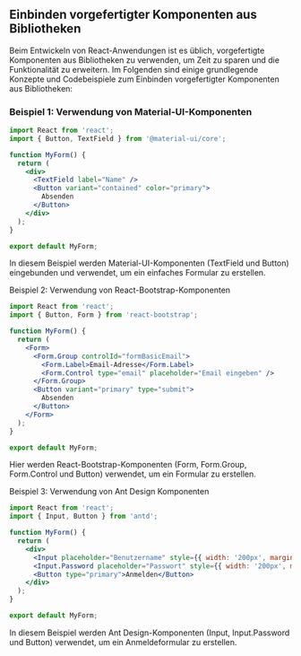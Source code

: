 ## Einbinden vorgefertigter Komponenten aus Bibliotheken

Beim Entwickeln von React-Anwendungen ist es üblich, vorgefertigte Komponenten aus Bibliotheken zu verwenden, um Zeit zu sparen und die Funktionalität zu erweitern. Im Folgenden sind einige grundlegende Konzepte und Codebeispiele zum Einbinden vorgefertigter Komponenten aus Bibliotheken:

### Beispiel 1: Verwendung von Material-UI-Komponenten

```jsx
import React from 'react';
import { Button, TextField } from '@material-ui/core';

function MyForm() {
  return (
    <div>
      <TextField label="Name" />
      <Button variant="contained" color="primary">
        Absenden
      </Button>
    </div>
  );
}

export default MyForm;
```

In diesem Beispiel werden Material-UI-Komponenten (TextField und Button) eingebunden und verwendet, um ein einfaches Formular zu erstellen.

Beispiel 2: Verwendung von React-Bootstrap-Komponenten

```jsx
import React from 'react';
import { Button, Form } from 'react-bootstrap';

function MyForm() {
  return (
    <Form>
      <Form.Group controlId="formBasicEmail">
        <Form.Label>Email-Adresse</Form.Label>
        <Form.Control type="email" placeholder="Email eingeben" />
      </Form.Group>
      <Button variant="primary" type="submit">
        Absenden
      </Button>
    </Form>
  );
}

export default MyForm;
```

Hier werden React-Bootstrap-Komponenten (Form, Form.Group, Form.Control und Button) verwendet, um ein Formular zu erstellen.

Beispiel 3: Verwendung von Ant Design Komponenten

```jsx
import React from 'react';
import { Input, Button } from 'antd';

function MyForm() {
  return (
    <div>
      <Input placeholder="Benutzername" style={{ width: '200px', marginRight: '10px' }} />
      <Input.Password placeholder="Passwort" style={{ width: '200px', marginRight: '10px' }} />
      <Button type="primary">Anmelden</Button>
    </div>
  );
}

export default MyForm;

```

In diesem Beispiel werden Ant Design-Komponenten (Input, Input.Password und Button) verwendet, um ein Anmeldeformular zu erstellen.